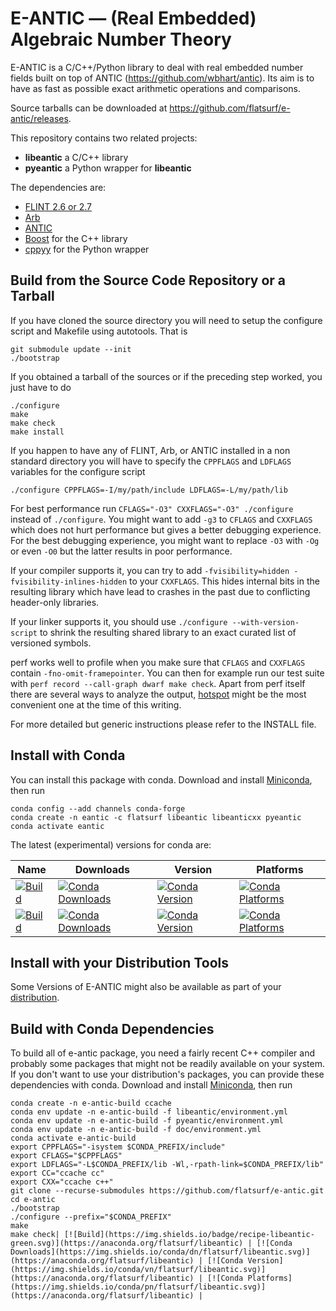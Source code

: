 # E-ANTIC — (Real Embedded) Algebraic Number Theory

E-ANTIC is a C/C++/Python library to deal with real embedded number fields
built on top of ANTIC (https://github.com/wbhart/antic). Its aim is to have as
fast as possible exact arithmetic operations and comparisons.

Source tarballs can be downloaded at https://github.com/flatsurf/e-antic/releases.

This repository contains two related projects:

* **libeantic** a C/C++ library
* **pyeantic** a Python wrapper for **libeantic**

The dependencies are:

 - [FLINT 2.6 or 2.7](http://flintlib.org)
 - [Arb](http://arblib.org/)
 - [ANTIC](https://github.com/wbhart/antic)
 - [Boost](https://www.boost.org/) for the C++ library
 - [cppyy](https://cppyy.readthedocs.io/en/latest/) for the Python wrapper

## Build from the Source Code Repository or a Tarball

If you have cloned the source directory you will need to setup the
configure script and Makefile using autotools. That is

    git submodule update --init
    ./bootstrap

If you obtained a tarball of the sources or if the preceding step
worked, you just have to do

    ./configure
    make
    make check
    make install

If you happen to have any of FLINT, Arb, or ANTIC installed in a non standard
directory you will have to specify the `CPPFLAGS` and `LDFLAGS` variables for
the configure script

    ./configure CPPFLAGS=-I/my/path/include LDFLAGS=-L/my/path/lib

For best performance run `CFLAGS="-O3" CXXFLAGS="-O3" ./configure` instead of
`./configure`.  You might want to add `-g3` to `CFLAGS` and `CXXFLAGS` which
does not hurt performance but gives a better debugging experience. For the best
debugging experience, you might want to replace `-O3` with `-Og` or even `-O0`
but the latter results in poor performance.

If your compiler supports it, you can try to add `-fvisibility=hidden
-fvisibility-inlines-hidden` to your `CXXFLAGS`. This hides internal bits in
the resulting library which have lead to crashes in the past due to conflicting
header-only libraries.

If your linker supports it, you should use `./configure --with-version-script`
to shrink the resulting shared library to an exact curated list of versioned
symbols.

perf works well to profile when you make sure that `CFLAGS` and `CXXFLAGS`
contain `-fno-omit-framepointer`. You can then for example run our test suite
with `perf record --call-graph dwarf make check`. Apart from perf itself there
are several ways to analyze the output,
[hotspot](https://github.com/KDAB/hotspot) might be the most convenient one at
the time of this writing.

For more detailed but generic instructions please refer to the INSTALL file.

## Install with Conda

You can install this package with conda. Download and install
[Miniconda](https://conda.io/miniconda.html), then run

    conda config --add channels conda-forge
    conda create -n eantic -c flatsurf libeantic libeanticxx pyeantic
    conda activate eantic

The latest (experimental) versions for conda are:

| Name | Downloads | Version | Platforms |
| --- | --- | --- | --- |
| [![Build](https://img.shields.io/badge/recipe-e--antic-green.svg)](https://anaconda.org/flatsurf/e-antic) | [![Conda Downloads](https://img.shields.io/conda/dn/flatsurf/e-antic.svg)](https://anaconda.org/flatsurf/e-antic) | [![Conda Version](https://img.shields.io/conda/vn/flatsurf/e-antic.svg)](https://anaconda.org/flatsurf/e-antic) | [![Conda Platforms](https://img.shields.io/conda/pn/flatsurf/e-antic.svg)](https://anaconda.org/flatsurf/e-antic) |
| [![Build](https://img.shields.io/badge/recipe-pyeantic-green.svg)](https://anaconda.org/flatsurf/pyeantic) | [![Conda Downloads](https://img.shields.io/conda/dn/flatsurf/pyeantic.svg)](https://anaconda.org/flatsurf/pyeantic) | [![Conda Version](https://img.shields.io/conda/vn/flatsurf/pyeantic.svg)](https://anaconda.org/flatsurf/pyeantic) | [![Conda Platforms](https://img.shields.io/conda/pn/flatsurf/pyeantic.svg)](https://anaconda.org/flatsurf/pyeantic) |

## Install with your Distribution Tools

Some Versions of E-ANTIC might also be available as part of your
[distribution](https://repology.org/project/e-antic/packages).
 
## Build with Conda Dependencies

To build all of e-antic package, you need a fairly recent C++ compiler and
probably some packages that might not be readily available on your system. If
you don't want to use your distribution's packages, you can provide these
dependencies with conda. Download and install
[Miniconda](https://conda.io/miniconda.html), then run

    conda create -n e-antic-build ccache
    conda env update -n e-antic-build -f libeantic/environment.yml
    conda env update -n e-antic-build -f pyeantic/environment.yml
    conda env update -n e-antic-build -f doc/environment.yml
    conda activate e-antic-build
    export CPPFLAGS="-isystem $CONDA_PREFIX/include"
    export CFLAGS="$CPPFLAGS"
    export LDFLAGS="-L$CONDA_PREFIX/lib -Wl,-rpath-link=$CONDA_PREFIX/lib"
    export CC="ccache cc"
    export CXX="ccache c++"
    git clone --recurse-submodules https://github.com/flatsurf/e-antic.git
    cd e-antic
    ./bootstrap
    ./configure --prefix="$CONDA_PREFIX"
    make
    make check| [![Build](https://img.shields.io/badge/recipe-libeantic-green.svg)](https://anaconda.org/flatsurf/libeantic) | [![Conda Downloads](https://img.shields.io/conda/dn/flatsurf/libeantic.svg)](https://anaconda.org/flatsurf/libeantic) | [![Conda Version](https://img.shields.io/conda/vn/flatsurf/libeantic.svg)](https://anaconda.org/flatsurf/libeantic) | [![Conda Platforms](https://img.shields.io/conda/pn/flatsurf/libeantic.svg)](https://anaconda.org/flatsurf/libeantic) |

